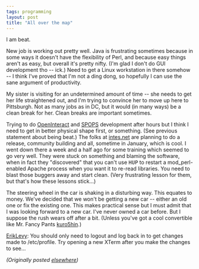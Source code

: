 ```yaml
---
tags: programming
layout: post
title: "All over the map"
---
```




<p>I am beat.

<p>New job is working out pretty well. Java is frustrating
sometimes because in some ways it doesn't have the
flexibility of Perl, and because easy things aren't as easy,
but overall it's pretty nifty. (I'm glad I don't do GUI
development tho -- ick.) Need to get a Linux workstation in
there somehow -- I think I've proved that I'm not a ding
dong, so hopefully I can use the sane argument of
productivity.

<p>My sister is visiting for an undetermined amount of time
-- she needs to get her life straightened out, and I'm
trying to convince her to move up here to Pittsburgh. Not as
many jobs as in DC, but it would (in many ways) be a clean
break for her. Clean breaks are important sometimes.

<p>Trying to do <a
href="http://www.advogato.org/proj/OpenInteract/">OpenInteract</a> and 
<a href="http://www.advogato.org/proj/SPOPS/">SPOPS</a> development after hours but
I think I need to get in better physical shape first, or
something. (See previous statement about being beat.) The
folks at <a href="http://www.intes.net/">intes.net</a> are
planning to do a release, community building and all,
sometime in January, which is cool. I went down there a week
and a half ago for some training which seemed to go very
well. They were stuck on something and blaming the software,
when in fact they "discovered" that you can't use
<tt>HUP</tt> to restart a mod_perl-enabled Apache process
when you want it to re-read libraries. You need to blast
those buggers away and start clean. (Very frustrating lesson
for them, but that's how these lessons stick...)

<p>The steering wheel in the car is shaking in a disturbing
way. This equates to money. We've decided that we won't be
getting a new car -- either an old one or fix the existing
one. This makes practical sense but I must admit that I was
looking forward to a new car. I've never owned a car before.
But I suppose the rush wears off after a bit. (Unless you've
got a cool convertible like Mr. Fancy Pants
<a href="http://www.advogato.org/person/kuro5hin/">kuro5hin</a>.)

<p><a href="http://www.advogato.org/person/ErikLevy/">ErikLevy</a>: You should only need to logout
and log back in to get changes made to /etc/profile. Try
opening a new XTerm after you make the changes to see...

<p><em>(Originally posted <a href="http://www.advogato.org/person/cwinters/diary.html?start=34">elsewhere</a>)</em></p>


